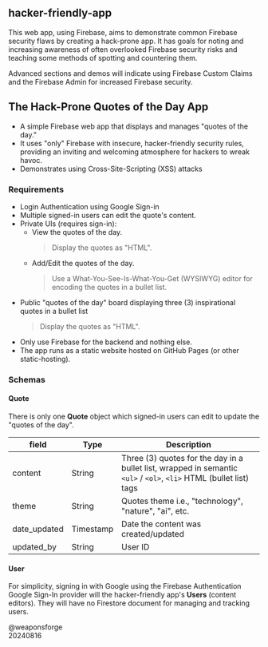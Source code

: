 ## hacker-friendly-app

This web app, using Firebase, aims to demonstrate common Firebase security flaws by creating a hack-prone app. It has goals for noting and increasing awareness of often overlooked Firebase security risks and teaching some methods of spotting and countering them.

Advanced sections and demos will indicate using Firebase Custom Claims and the Firebase Admin for increased Firebase security.

## The Hack-Prone Quotes of the Day App

- A simple Firebase web app that displays and manages "quotes of the day."
- It uses "only" Firebase with insecure, hacker-friendly security rules, providing an inviting and welcoming atmosphere for hackers to wreak havoc.
- Demonstrates using Cross-Site-Scripting (XSS) attacks

### Requirements

- Login Authentication using Google Sign-in
- Multiple signed-in users can edit the quote's content.
- Private UIs (requires sign-in):
   - View the quotes of the day.
      > Display the quotes as "HTML".
   - Add/Edit the quotes of the day.
      > Use a What-You-See-Is-What-You-Get (WYSIWYG) editor for encoding the quotes in a bullet list.
- Public "quotes of the day" board displaying three (3) inspirational quotes in a bullet list
   > Display the quotes as "HTML".
- Only use Firebase for the backend and nothing else.
- The app runs as a static website hosted on GitHub Pages (or other static-hosting).

### Schemas

#### Quote

There is only one **Quote** object which signed-in users can edit to update the "quotes of the day".

| field | Type | Description |
| --- | --- | --- |
| content | String | Three (3) quotes for the day in a bullet list, wrapped in semantic `<ul>` / `<ol>`, `<li>` HTML (bullet list) tags |
| theme | String | Quotes theme i.e., "technology", "nature", "ai", etc. |
| date_updated | Timestamp| Date the content was created/updated |
| updated_by | String | User ID |

#### User

For simplicity, signing in with Google using the Firebase Authentication Google Sign-In provider will the hacker-friendly app's **Users** (content editors). They will have no Firestore document for managing and tracking users.

@weaponsforge<br>
20240816
